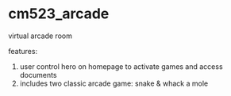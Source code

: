 # cm523_arcade
virtual arcade room

features:
1. user control hero on homepage to activate games and access documents
2. includes two classic arcade game: snake & whack a mole
